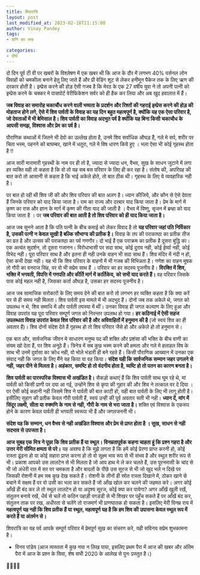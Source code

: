 ```yaml
---
title: शिवरात्रि
layout: post
last_modified_at: 2023-02-18T21:15:00
author: Vinay Pandey
tags:
- शनि का सच

categories:
- दीर्घ
---
```

दो दिन पूर्व टी वी पर खबरों के विश्लेषण में एक खबर थी कि आज के दौर में लगभग 40% पर्सनल लोन विवाहों को चमकीला बनाने हेतु लिए जाते हैं और प्री वेडिंग शूट से लेकर हनीमून पैकेज तक के लिए ऋण की दरकार होती है।  इम्प्रेस करने की होड़ ऐसी गजब है कि मेरठ के एक 27 वर्षीय युवा ने तो अपनी पत्नी को इम्प्रेस करने के चक्कर मे पासपोर्ट वेरीफिकेशन सर्वर को ही हैक कर लिया और अब खुद हवालात में हैं।  

**जब विवाह का समारोह चकाचौंध करने वाली भव्यता के प्रदर्शन और रिश्तों की गहराई इम्प्रेस करने की होड़ की मोहताज होने लगे, ऐसे में  शिव पार्वती के विवाह का यह दिन बहुत महत्वपूर्ण है, क्योंकि यह एक ऐसा परिवार है, जो देवताओं में भी बेमिसाल है। शिव पार्वती का विवाह अदभुत पर्व है क्योंकि यह बिना किसी चकाचौध के आपसी समझ, विश्वास और प्रेम का पर्व है।**

पौराणिक कथाओं में जितने भी देवो का उल्लेख होता है, उनमे शिव सर्वाधिक औघड़ हैं, गले मे सर्प, शरीर पर चिता भस्म, पहनने को बाघम्बर, खाने में धतूरा, गले मे विष धारण किये हुए । भला ऐसा भी कोई गृहस्थ होता है !!

आज सारी मारामारी गृहस्थी के नाम पर ही तो है, ज्यादा से ज्यादा धन, वैभव, सुख के साधन जुटाने में लगा हर व्यक्ति यही तो कहता है कि वो तो यह सब बस परिवार के लिए ही कर रहा है। संतोष की, अपरिग्रह की बात करो तो आसानी से कहता है कि भाई अकेले होते, तो बात ठीक थी। गृहस्थ के लिए ये व्यवहारिक नही है।

पर बात हो रही थी शिव जी की और शिव परिवार की बात अलग है। ध्यान कीजिये, और कौन से ऐसे देवता हैं जिनके परिवार को याद किया जाता है। राम का राज्य और दरबार याद किया जाता है। प्रेम के मार्ग में कृष्ण का रास और ज्ञान के मार्ग में कृष्ण की गीता याद की जाती है । वैभव में विष्णु, सृजन में ब्रम्हा को याद किया जाता है । पर **जब परिवार की बात आती है तो शिव परिवार को ही याद किया जाता है।**

आज जब सुनने आता है कि पति पत्नी के बीच कमाई को लेकर विवाद है तो **यह परिवार जहां पति निर्विकार है, उसकी पत्नी न केवल सुखी है बल्कि सौभाग्य की प्रतीक है।**  विवाह के तप की पराकाष्ठा का प्रतीक तीज का व्रत है और उत्सव की पराकाष्ठा का पर्व गणगौर। दो भाई हैं एक पराक्रम का प्रतीक है दूसरा बुद्धि का। एक अत्यंत सुदर्शन, तो दूसरा गजानन। विरोधाभासी पर सदा साथ, कोई दुराव नही, कोई ईर्ष्या नही, कोई विभेद नही। पूरा परिवार साथ है और इतना ही नही उनके वाहन भी सदा साथ हैं। शिव मंदिर में नंदी न हो, ऐसा कभी देखा नही। यह भी कि शिव परिवार के वाहनों में भी गजब की विभिन्नता है। गणेश का वाहन मूषक तो गौरी का वनराज सिंह, पर वो भी सप्रेम साथ हैं । परिवार का हर सदस्य पूजनीय है। **विरक्ति में शिव, भक्ति में भगवती, विपत्ति में गणपति और कीर्ति मार्ग में कार्तिकेय, को सभी याद करते हैं।** वह परिवार जिसके पास कोई महल नही है, जिसका कर्ता औघड़ है, उसका हर सदस्य पूजनीय है। 

आज जब सामाजिक सरोकारों के लिए समय देने की बात करो तो लगभग हर व्यक्ति कहता है कि क्या करें घर से ही समय नही मिलता। शिव पार्वती इस मामले में भी अदभुद हैं। दोनों जब तक अकेले थे, जगत को उपलब्ध न थे, शिव समाधि में और पार्वती तपस्या में थीं। उनका विवाह ही जगत कल्याण के लिए हुआ और विवाह उपरांत यह पूरा परिवार सम्पूर्ण जगत को निरन्तर उपलब्ध हो गया।  **हर कठिनाई में ऐसी सहज उपलब्धता विवाह उपरांत केवल शिव परिवार की है और अविवाहितों में हनुमान की है** (जो स्वयं शिव का ही अवतार हैं)। शिव दोनों संदेश देते हैं गृहस्थ हो तो शिव परिवार जैसे हो और अकेले हो तो हनुमान से।

एक बात और, सार्वजनिक जीवन मे साधारण मनुष्य पद की शक्ति और प्रशंसा की भक्ति के बीच वाणी का संयम खो देता हैं, पर शिव अनूठे हैं। त्रिनेत्र में सब कुछ भस्म करने की क्षमता और गले मे हलाहल विष के साथ भी उनमें दुर्वासा का क्रोध नही, वो भोले भंडारी ही बने रहते हैं। किसी पौराणिक आख्यान में उनका एक संवाद नही कि जगत के लिए मैंने यह किया या वह किया। **संदेश यही कि सार्वजनिक सम्मान जहर उगलने से नही, जहर पीने से मिलता है। अहंकार, समष्टि हो तो वंदनीय होता है, व्यष्टि हो तो पतन का कारण बनता है।** 

**शिव पार्वती का पारस्परिक विश्वास भी अखंडित है।** सैकड़ो कथाएं हैं कि शिव पार्वती साथ घूम रहे थे, मां पार्वती को किसी प्राणी पर दया आ गई, उन्होंने शिव से कृपा की गुहार की और शिव ने तत्काल वर दे दिया । पर ऐसी कोई कहानी नही जिसमे शिव ने पार्वती की बात काटी हो, यही बात पार्वती के लिए भी लागू होती है। इसीलिए सुहाग की प्रतीक केवल गौरी पार्वती हैं, स्वयं उन्ही की पूर्व अवतार सती भी नही। **ध्यान दें, मांग में सिंदूर लक्ष्मी, सीता या रुक्मणि के नाम से नही, गौरी के नाम से भरा जाता है।** शक्ति एवं विश्वास के एकरूप होने के कारण केवल पार्वती ही भगवती स्वरूपा भी हैं और जगतजननी भी।   

**संदेश यह कि सम्मान, धन वैभव से नही अखंडित विश्वास और प्रेम से प्राप्त होता है । सुख, साधन से नही सदभाव से उपजता है।**

**आज सुबह एक मित्र ने पूछा कि शिव प्रतीक हैं या स्थूल। विनम्रतापूर्वक कहना चाहता हूं कि प्रश्न गहरा है और उत्तर मेरी सीमित क्षमता से परे।** यह अवश्य है कि मुझे लगता है  कि हमें कोई प्रेरणा प्राप्त करनी हो, कोई रास्ता ढूंढना हो या कोई सहारा प्राप्त करना हो तो वो सूक्ष्म भाव रूप से भी संभव है और स्थूल शरीर रूप से भी। प्रकाश आपको उस लालटेन से भी मिलता है जो आप हाथ मे ले कर चलते हैं, उस पूरनमासी के चांद से भी जो अंधेरी रात में सर पर चमकता है और बादलों के पीछे उस सूरज से भी जो खुद भले न दिखे पर जिसकी रोशनी में हम सब कुछ देख सकते हैं। रोशनी के तीनों ही स्रोत रास्ता दिखाने में, ठोकर खाने से बचाने में सक्षम हैं पर वो उसी का भला कर सकते हैं जो आँख खोल कर चलने की जहमत करे। अगर कोई आँखें ही बंद कर ले तो स्थूल लालटेन हो या अदृश्य सूरज, कोई क्या कर पायेगा? अगर आँखें खुली रखें, संतुलन बनाये रखें, धैर्य से चलें तो कठिन पहाड़ी पगडंडी से भी शिखर पर पहुँच सकते हैं पर आँखें बंद कर, संतुलन ताक पर रख, अधीरता से चलेंगे तो राजमार्ग भी प्राणघातक हो सकता है। इसलिए मेरी विनम्र राय में **महत्वपूर्ण यह नही कि शिव प्रतीक हैं या स्थूल, महत्वपूर्ण यह है कि हम शिव की उपासना केवल स्थूल रूप में करते हैं या अंतर्मन से।**

शिवरात्रि का यह पर्व आपके सम्पूर्ण परिवार में प्रेमपूर्ण सुख का संचरण करे, यही सविनय सप्रेम शुभकामना है।

- विनय पांडेय
(आज व्यस्तता में कुछ नया न लिख पाया, इसलिए प्रथम पैरा में आज की खबर और अंतिम पैरा में आज के प्रश्न के सिवा, शेष सभी 2020 के आलेख से पुनः प्रस्तुत है।)

🙏🌷🌷🙏


